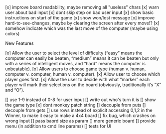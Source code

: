 [x] improve board readability, maybe removing all "useless" chars
[x] warn user about bad input
[x] dont skip step on bad user input
[x] show basic instructions on start of the game
[x] show won/lost message
[x] improve hard-to-see-changes, maybe by clearing the screen after every move!?
[x] somehow indicate which was the last move of the computer (maybe using colors)

New Features

[x] Allow the user to select the level of difficulty (“easy” means the computer can easily be beaten, “medium” means it can be beaten but only with a series of intelligent moves, and “hard” means the computer is unbeatable).
[x] Allow users to choose game type (human v. human, computer v. computer, human v. computer).
[x] Allow user to choose which player goes first.
[x] Allow the user to decide with what “marker” each player will mark their selections on the board (obviously, traditionally it’s “X” and “O”).

[] use 1-9 instead of 0-8 for user input
[] write out who's turn it is
[] show the game type
[x] dont monkey patch string
[] decouple from puts
[] decouple from gets
[] use rows instead of explicit accessing 0,1,2 in the Winner, to make it easy to make a 4x4 board
[] fix bug, which crashes on wrong input
[] pass baord size as param
[] more generic board
[] provide menu (in addition to cmd line params)
[] tests for UI
